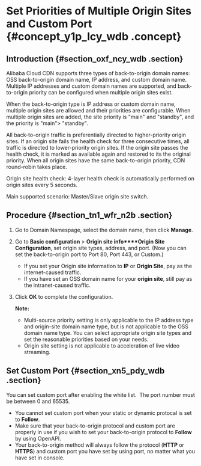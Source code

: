 # Set Priorities of Multiple Origin Sites and Custom Port {#concept_y1p_lcy_wdb .concept}

## Introduction {#section_oxf_ncy_wdb .section}

Alibaba Cloud CDN supports three types of back-to-origin domain names: OSS back-to-origin domain name, IP address, and custom domain name. Multiple IP addresses and custom domain names are supported, and back-to-origin priority can be configured when multiple origin sites exist.

When the back-to-origin type is IP address or custom domain name, multiple origin sites are allowed and their priorities are configurable. When multiple origin sites are added, the site priority is "main" and "standby", and the priority is "main"\> "standby".

All back-to-origin traffic is preferentially directed to higher-priority origin sites. If an origin site fails the health check for three consecutive times, all traffic is directed to lower-priority origin sites. If the origin site passes the health check, it is marked as available again and restored to its the original priority. When all origin sites have the same back-to-origin priority, CDN round-robin takes place.

Origin site health check: 4-layer health check is automatically performed on origin sites every 5 seconds.

Main supported scenario: Master/Slave origin site switch.

## Procedure {#section_tn1_wfr_n2b .section}

1.  Go to Domain Namespage, select the domain name, then click **Manage**.
2.  Go to **Basic configuration** \> **Origin site info****Origin Site Configuration**, set origin site types, address, and port. \(Now you can set the back-to-origin port to Port 80, Port 443, or Custom.\)
    -   If you set your Origin site information to **IP** or **Origin Site**, pay as the internet-caused traffic.
    -   If you have set an OSS domain name for your **origin site**, still pay as the intranet-caused traffic.
3.  Click **OK** to complete the configuration.

    **Note:** 

    -   Multi-source priority setting is only applicable to the IP address type and origin-site domain name type, but is not applicable to the OSS domain name type. You can select appropriate origin site types and set the reasonable priorities based on your needs.
    -   Origin site setting is not applicable to acceleration of live video streaming.

## Set Custom Port {#section_xn5_pdy_wdb .section}

You can set custom port after enabling the white list.  The port number must be between 0 and 65535.

-   You cannot set custom port when your static or dynamic protocal is set to **Follow**.
-   Make sure that your back-to-origin protocol and custom port are properly in use if you wish to set your back-to-origin protocol to **Follow** by using OpenAPI.
-   Your back-to-origin method will always follow the protocol \(**HTTP** or **HTTPS**\) and custom port you have set by using port, no matter what you have set in console.

